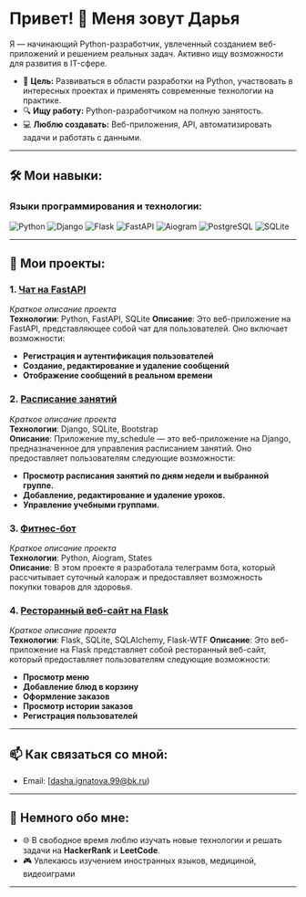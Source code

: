 # Привет! 👋 Меня зовут Дарья

Я — начинающий Python-разработчик, увлеченный созданием веб-приложений и решением реальных задач. Активно ищу возможности для развития в IT-сфере.

- 🎯 **Цель:** Развиваться в области разработки на Python, участвовать в интересных проектах и применять современные технологии на практике.
- 🔍 **Ищу работу:** Python-разработчиком на полную занятость.
- 💻 **Люблю создавать:** Веб-приложения, API, автоматизировать задачи и работать с данными.

---

## 🛠️ Мои навыки:

### Языки программирования и технологии:
![Python](https://img.shields.io/badge/Python-3776AB?style=for-the-badge&logo=python&logoColor=white)
![Django](https://img.shields.io/badge/Django-092E20?style=for-the-badge&logo=django&logoColor=white)
![Flask](https://img.shields.io/badge/Flask-000000?style=for-the-badge&logo=flask&logoColor=white)
![FastAPI](https://img.shields.io/badge/FastAPI-009688?style=for-the-badge&logo=fastapi&logoColor=white)
![Aiogram](https://img.shields.io/badge/Aiogram-009688?style=for-the-badge&logo=telegram&logoColor=white)
![PostgreSQL](https://img.shields.io/badge/PostgreSQL-336791?style=for-the-badge&logo=postgresql&logoColor=white)
![SQLite](https://img.shields.io/badge/SQLite-07405E?style=for-the-badge&logo=sqlite&logoColor=white)

---

## 🌟 Мои проекты:

### 1. [Чат на FastAPI](https://github.com/Kaishivee/blog_app.git)
_Краткое описание проекта_  
**Технологии**: Python, FastAPI, SQLite 
**Описание**: Это веб-приложение на FastAPI, представляющее собой чат для пользователей. Оно включает возможности: 
- **Регистрация и аутентификация пользователей**
- **Создание, редактирование и удаление сообщений**
- **Отображение сообщений в реальном времени**

### 2. [Расписание занятий](https://github.com/Kaishivee/schedule_app.git)
_Краткое описание проекта_  
**Технологии**: Django, SQLite, Bootstrap  
**Описание**: Приложение my_schedule — это веб-приложение на Django, предназначенное для управления расписанием занятий. 
Оно предоставляет пользователям следующие возможности:
- **Просмотр расписания занятий по дням недели и выбранной группе.**
- **Добавление, редактирование и удаление уроков.**
- **Управление учебными группами.**

### 3. [Фитнес-бот](https://github.com/Kaishivee/fitness_bot.git)
_Краткое описание проекта_  
**Технологии**: Python, Aiogram, States  
**Описание**: В этом проекте я разработала телеграмм бота, который рассчитывает суточный калораж и предоставляет возможность покупки товаров для здоровья.

### 4. [Ресторанный веб-сайт на Flask](https://github.com/Kaishivee/menu_app.git)
_Краткое описание проекта_  
**Технологии**: Flask, SQLite, SQLAlchemy, Flask-WTF 
**Описание**: Это веб-приложение на Flask представляет собой ресторанный веб-сайт, который предоставляет пользователям следующие возможности:
- **Просмотр меню**
- **Добавление блюд в корзину**
- **Оформление заказов**
- **Просмотр истории заказов**
- **Регистрация пользователей**


---

## 📫 Как связаться со мной:

- Email: [dasha.ignatova.99@bk.ru)

---


## 👀 Немного обо мне:
- 🌐 В свободное время люблю изучать новые технологии и решать задачи на **HackerRank** и **LeetCode**.
- 🎮 Увлекаюсь изучением иностранных языков, медициной, видеоиграми 
  
---

